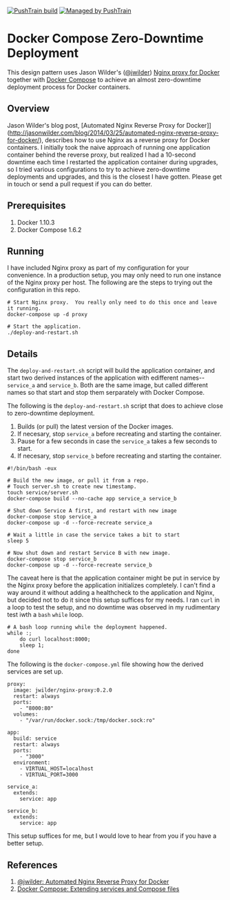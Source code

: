 [![PushTrain build](http://localhost:90/badge/trinvh/docker-compose-zero-downtime-deployment/118.svg)](https://github.com/trinvh/docker-compose-zero-downtime-deployment) [![Managed by PushTrain](http://localhost:90/badge-text/managed_by-PushTrain-F17E43.svg)](https://swiftengine.io)

# Docker Compose Zero-Downtime Deployment

This design pattern uses Jason Wilder's ([@jwilder](https://github.com/jwilder)) [Nginx proxy for Docker](https://github.com/jwilder/nginx-proxy) together with [Docker Compose](https://www.docker.com/products/docker-compose) to achieve an almost zero-downtime deployment process for Docker containers.

## Overview

Jason Wilder's blog post, [Automated Nginx Reverse Proxy for Docker]](http://jasonwilder.com/blog/2014/03/25/automated-nginx-reverse-proxy-for-docker/), describes how to use Nginx as a reverse proxy for Docker containers.  I initially took the naive approach of running one application container behind the reverse proxy, but realized I had a 10-second downtime each time I restarted the application container during upgrades, so I tried various configurations to try to achieve zero-downtime deployments and upgrades, and this is the closest I have gotten.  Please get in touch or send a pull request if you can do better.

## Prerequisites

1. Docker 1.10.3
1. Docker Compose 1.6.2

## Running

I have included Nginx proxy as part of my configuration for your convenience.  In a production setup, you may only need to run one instance of the Nginx proxy per host.  The following are the steps to trying out the configuration in this repo.

```
# Start Nginx proxy.  You really only need to do this once and leave it running.
docker-compose up -d proxy

# Start the application.
./deploy-and-restart.sh
```

## Details

The `deploy-and-restart.sh` script will build the application container, and start two derived instances of the application with edifferent names--`service_a` and `service_b`.  Both are the same image, but called different names so that start and stop them serparately with Docker Compose.

The following is the `deploy-and-restart.sh` script that does to achieve close to zero-downtime deployment.

1. Builds (or pull) the latest version of the Docker images.
1. If necesary, stop `service_a` before recreating and starting the container.
1. Pause for a few seconds in case the `service_a` takes a few seconds to start.
1. If necesary, stop `service_b` before recreating and starting the container.

```
#!/bin/bash -eux

# Build the new image, or pull it from a repo.
# Touch server.sh to create new timestamp.
touch service/server.sh
docker-compose build --no-cache app service_a service_b

# Shut down Service A first, and restart with new image
docker-compose stop service_a
docker-compose up -d --force-recreate service_a

# Wait a little in case the service takes a bit to start
sleep 5

# Now shut down and restart Service B with new image.
docker-compose stop service_b
docker-compose up -d --force-recreate service_b
```

The caveat here is that the application container might be put in service by the Nginx proxy before the application initializes completely.  I can't find a way around it without adding a healthcheck to the application and Nginx, but decided not to do it since this setup suffices for my needs.  I ran `curl` in a loop to test the setup, and no downtime was observed in my rudimentary test iwth a `bash` `while` loop.

```
# A bash loop running while the deployment happened.
while :;
    do curl localhost:8000;
    sleep 1;
done
```

The following is the `docker-compose.yml` file showing how the derived services are set up.

```
proxy:
  image: jwilder/nginx-proxy:0.2.0
  restart: always
  ports:
    - "8000:80"
  volumes:
    - "/var/run/docker.sock:/tmp/docker.sock:ro"

app:
  build: service
  restart: always
  ports:
    - "3000"
  environment:
    - VIRTUAL_HOST=localhost
    - VIRTUAL_PORT=3000

service_a:
  extends:
    service: app

service_b:
  extends:
    service: app
```

This setup suffices for me, but I would love to hear from you if you have a better setup.

## References

1. [@jwilder: Automated Nginx Reverse Proxy for Docker](http://jasonwilder.com/blog/2014/03/25/automated-nginx-reverse-proxy-for-docker/)
1. [Docker Compose: Extending services and Compose files](https://docs.docker.com/compose/extends/)
